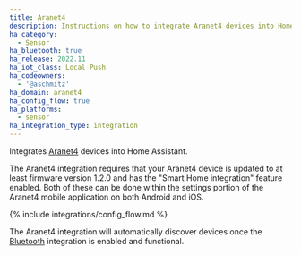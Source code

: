 ```yaml
---
title: Aranet4
description: Instructions on how to integrate Aranet4 devices into Home Assistant.
ha_category:
  - Sensor
ha_bluetooth: true
ha_release: 2022.11
ha_iot_class: Local Push
ha_codeowners:
  - '@aschmitz'
ha_domain: aranet4
ha_config_flow: true
ha_platforms:
  - sensor
ha_integration_type: integration
---
```


Integrates [Aranet4](https://aranet.com/products/aranet4/) devices into Home Assistant.

The Aranet4 integration requires that your Aranet4 device is updated to at least firmware version 1.2.0 and has the "Smart Home integration" feature enabled. Both of these can be done within the settings portion of the Aranet4 mobile application on both Android and iOS.

{% include integrations/config_flow.md %}

The Aranet4 integration will automatically discover devices once the [Bluetooth](/integrations/bluetooth) integration is enabled and functional.
